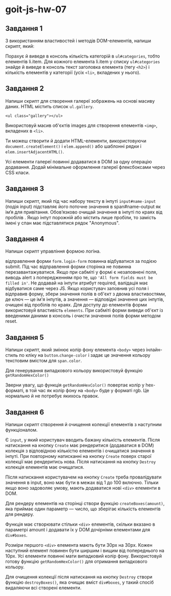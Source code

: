 # goit-js-hw-07

## Завдання 1

З використанням властивостей і методів DOM-елементів, напиши скрипт, який:

Порахує й виведе в консоль кількість категорій в `ul#categories`, тобто елементів li.item.
Для кожного елемента li.item у списку `ul#categories` знайде й виведе в консоль текст заголовка елемента (тегу `<h2>`) і кількість елементів у категорії (усіх `<li>`, вкладених у нього).

## Завдання 2

Напиши скрипт для створення галереї зображень на основі масиву даних. HTML містить список `ul.gallery`.

`<ul class="gallery"></ul>`

Використовуй масив об'єктів images для створення елементів `<img>`, вкладених в `<li>`.

Ти можеш створити й додати HTML-елементи, використовуючи `document.createElement()` і `elem.append()` або шаблонні рядки і `elem.insertAdjacentHTML()`.

Усі елементи галереї повинні додаватися в DOM за одну операцію додавання.
Додай мінімальне оформлення галереї флексбоксами через CSS класи.

## Завдання 3

Напиши скрипт, який під час набору тексту в інпуті `input#name-input` (подія input) підставляє його поточне значення в span#name-output як ім’я для привітання. Обов’язково очищай значення в інпуті по краях від пробілів . Якщо інпут порожній або містить лише пробіли, то замість імені у спан має підставлятися рядок "Anonymous".

## Завдання 4

Напиши скрипт управління формою логіна.

відправлення форми `form.login-form` повинна відбуватися за подією submit.
Під час відправлення форми сторінка не повинна перезавантажуватися.
Якщо при сабміті у формі є незаповнені поля, виводь alert з попередженням про те, що `'All form fields must be filled in'`. Не додавай на інпути атрибут required, валідація має відбуватися саме через JS.
Якщо користувач заповнив усі поля і відправив форму, збери значення полів в об'єкт з двома властивостями, де ключ — це ім'я інпутів, а значення — відповідні значення цих інпутів, очищені від пробілів по краях. Для доступу до елементів форми використовуй властивість `elements`.
При сабміті форми виведи об'єкт із введеними даними в консоль і очисти значення полів форми методом reset.

## Завдання 5

Напиши скрипт, який змінює колір фону елемента `<body>` через інлайн-стиль по кліку на `button`.`change-color` і задає це значення кольору текстовим вмістом для `span.color`.

Для генерування випадкового кольору використовуй функцію `getRandomHexColor()`

Зверни увагу, що функція `getRandomHexColor()` повертає колір у hex-форматі, в той час як колір фону на `<body>` буде у форматі rgb. Це нормально й не потребує якихось правок.

## Завдання 6

Напиши скрипт створення й очищення колекції елементів з наступним функціоналом.

Є `input`, у який користувач вводить бажану кількість елементів. Після натискання на кнопку `Create` має рендеритися (додаватися в DOM) колекція з відповідною кількістю елементів і очищатися значення в інпуті. При повторному натисканні на кнопку `Create` поверх старої колекції має рендеритись нова. Після натискання на кнопку `Destroy` колекція елементів має очищатися.

Після натискання користувачем на кнопку `Create` треба провалідувати значення в input, воно має бути в межах від 1 до 100 включно. Тільки якщо воно задоволяє умову, мають додаватися нові `<div>` елементи в DOM.

Для рендеру елементів на сторінці створи функцію `createBoxes(amount)`, яка приймає один параметр — число, що зберігає кількість елементів для рендеру.

Функція має створювати стільки `<div>` елементів, скільки вказано в параметрі amount і додавати їх у DOM дочірніми елементами для `div#boxes`.

Розміри першого `<div>` елемента мають бути 30px на 30px.
Кожен наступний елемент повинен бути ширшим і вищим від попереднього на 10px.
Усі елементи повинні мати випадковий колір фону. Використовуй готову функцію `getRandomHexColor()` для отримання випадкового кольору.

Для очищення колекції після натискання на кнопку `Destroy` створи функцію `destroyBoxes()`, яка очищає вміст `div#boxes`, у такий спосіб видаляючи всі створені елементи.
